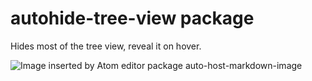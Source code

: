 # autohide-tree-view package

Hides most of the tree view, reveal it on hover.

![Image inserted by Atom editor package auto-host-markdown-image](https://raw.githubusercontent.com/olmokramer/atom-autohide-tree-view/master/images/screencast.gif)